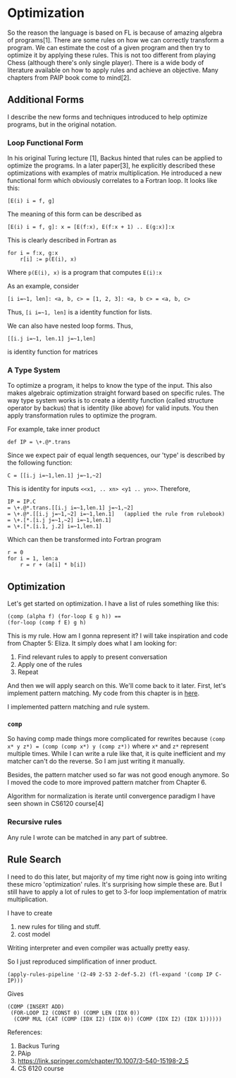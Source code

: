 # Optimization

So the reason the language is based on FL is because of amazing algebra of programs[1]. There are some rules on how we can correctly transform a program. We can estimate the cost of a given program and then try to optimize it by applying these rules. This is not too different from playing Chess (although there's only single player). There is a wide body of literature available on how to apply rules and achieve an objective. Many chapters from PAIP book come to mind[2].

## Additional Forms

I describe the new forms and techniques introduced to help optimize programs, but in the original notation.

### Loop Functional Form

In his original Turing lecture [1], Backus hinted that rules can be applied to optimize the programs. In a later paper[3], he explicitly described these optimizations with examples of matrix multiplication. He introduced a new functional form which obviously correlates to a Fortran loop. It looks like this:

```
[E(i) i = f, g]
```

The meaning of this form can be described as 

```
[E(i) i = f, g]: x = [E(f:x), E(f:x + 1) .. E(g:x)]:x
```

This is clearly described in Fortran as

```
for i = f:x, g:x
    r[i] := p(E(i), x)
```

Where `p(E(i), x)` is a program that computes `E(i):x`

As an example, consider

```
[i i=~1, len]: <a, b, c> = [1, 2, 3]: <a, b c> = <a, b, c>
```

Thus, `[i i=~1, len]` is a identity function for lists.

We can also have nested loop forms. Thus,

```
[[i.j i=~1, len.1] j=~1,len]
```

is identity function for matrices

### A Type System

To optimize a program, it helps to know the type of the input. This also makes algebraic optimization straight forward based on specific rules. The way type system works is to create a identity function (called structure operator by backus) that is identity (like above) for valid inputs. You then apply transformation rules to optimize the program.

For example, take inner product

```
def IP = \+.@*.trans
```

Since we expect pair of equal length sequences, our 'type' is described by the following function:

```
C = [[i.j i=~1,len.1] j=~1,~2]
```

This is identity for inputs `<<x1, .. xn> <y1 .. yn>>`. Therefore, 

```
IP = IP.C
= \+.@*.trans.[[i.j i=~1,len.1] j=~1,~2]
= \+.@*.[[i.j j=~1,~2] i=~1,len.1]   (applied the rule from rulebook)
= \+.[*.[i.j j=~1,~2] i=~1,len.1]
= \+.[*.[i.1, j.2] i=~1,len.1]
```

Which can then be transformed into Fortran program

```
r = 0
for i = 1, len:a
    r = r + (a[i] * b[i])
```

## Optimization

Let's get started on optimization. I have a list of rules something like this:

```
(comp (alpha f) (for-loop E g h)) ==
(for-loop (comp f E) g h)
```

This is my rule. How am I gonna represent it? I will take inspiration and code from Chapter 5: Eliza. It simply does what I am looking for:
1. Find relevant rules to apply to present conversation
2. Apply one of the rules
3. Repeat

And then we will apply search on this. We'll come back to it later. First, let's implement pattern matching. My code from this chapter is in [here](https://github.com/chsasank/paip/blob/main/ch6/pattern-matching.cl).

I implemented pattern matching and rule system. 

### `comp`

So having comp made things more complicated for rewrites because `(comp x* y z*) = (comp (comp x*) y (comp z*))` where `x*` and `z*` represent multiple times. While I can write a rule like that, it is quite inefficient and my matcher can't do the reverse. So I am just writing it manually.

Besides, the pattern matcher used so far was not good enough anymore. So I moved the code to more improved pattern matcher from Chapter 6.

Algorithm for normalization is iterate until convergence paradigm I have seen shown in CS6120 course[4]

### Recursive rules

Any rule I wrote can be matched in any part of subtree.

## Rule Search

I need to do this later, but majority of my time right now is going into writing these micro 'optimization' rules. It's surprising how simple these are. But I still have to apply a lot of rules to get to 3-for loop implementation of matrix multiplication.

I have to create
1. new rules for tiling and stuff.
2. cost model

Writing interpreter and even compiler was actually pretty easy.

So I just reproduced simplification of inner product.

```
(apply-rules-pipeline '(2-49 2-53 2-def-5.2) (fl-expand '(comp IP C-IP)))
```

Gives

```
(COMP (INSERT ADD)
 (FOR-LOOP I2 (CONST 0) (COMP LEN (IDX 0))
  (COMP MUL (CAT (COMP (IDX I2) (IDX 0)) (COMP (IDX I2) (IDX 1))))))
```


References:
1. Backus Turing
2. PAip
3. https://link.springer.com/chapter/10.1007/3-540-15198-2_5
4. CS 6120 course